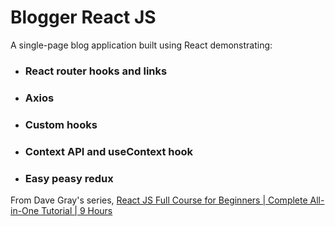 # Blogger React JS

A single-page blog application built using React demonstrating:
* ### React router hooks and links
* ### Axios
* ### Custom hooks
* ### Context API and useContext hook
* ### Easy peasy redux

From Dave Gray's series, [React JS Full Course for Beginners | Complete All-in-One Tutorial | 9 Hours](https://www.youtube.com/watch?v=RVFAyFWO4go&t=18178s)
